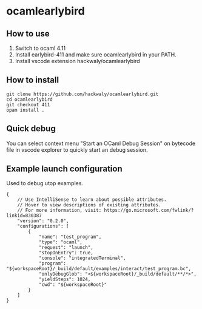 # ocamlearlybird

## How to use

1. Switch to ocaml 4.11
2. Install earlybird-411 and make sure ocamlearlybird in your PATH.
3. Install vscode extension hackwaly/ocamlearlybird

## How to install

```
git clone https://github.com/hackwaly/ocamlearlybird.git
cd ocamlearlybird
git checkout 411
opam install .
```

## Quick debug

You can select context menu "Start an OCaml Debug Session" on bytecode file in vscode explorer to quickly start an debug session.

## Example launch configuration

Used to debug utop examples.

```
{
    // Use IntelliSense to learn about possible attributes.
    // Hover to view descriptions of existing attributes.
    // For more information, visit: https://go.microsoft.com/fwlink/?linkid=830387
    "version": "0.2.0",
    "configurations": [
        {
            "name": "test_program",
            "type": "ocaml",
            "request": "launch",
            "stopOnEntry": true,
            "console": "integratedTerminal",
            "program": "${workspaceRoot}/_build/default/examples/interact/test_program.bc",
            "onlyDebugGlob": "<${workspaceRoot}/_build/default/**/*>",
            "yieldSteps": 1024,
            "cwd": "${workspaceRoot}"
        }
    ]
}
```
